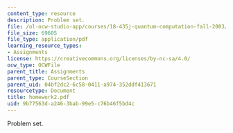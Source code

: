 ```yaml
---
content_type: resource
description: Problem set.
file: /ol-ocw-studio-app/courses/18-435j-quantum-computation-fall-2003/9b77563da2463bab99e5c76b46f5bd4c_homework2.pdf
file_size: 69605
file_type: application/pdf
learning_resource_types:
- Assignments
license: https://creativecommons.org/licenses/by-nc-sa/4.0/
ocw_type: OCWFile
parent_title: Assignments
parent_type: CourseSection
parent_uid: 04bf2dc2-6c58-0411-a974-352ddf413671
resourcetype: Document
title: homework2.pdf
uid: 9b77563d-a246-3bab-99e5-c76b46f5bd4c
---
```

Problem set.